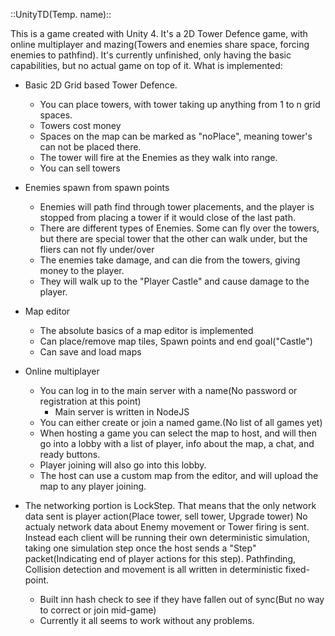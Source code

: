 ::UnityTD(Temp. name)::

This is a game created with Unity 4. It's a 2D Tower Defence game, with online multiplayer and mazing(Towers and enemies share space, forcing enemies to pathfind).
It's currently unfinished, only having the basic capabilities, but no actual game on top of it.
What is implemented:

- Basic 2D Grid based Tower Defence.
  - You can place towers, with tower taking up anything from 1 to n grid spaces.
  - Towers cost money
  - Spaces on the map can be marked as "noPlace", meaning tower's can not be placed there.
  - The tower will fire at the Enemies as they walk into range.
  - You can sell towers

- Enemies spawn from spawn points
  - Enemies will path find through tower placements, and the player is stopped from placing a tower if it would close of the last path.
  - There are different types of Enemies. Some can fly over the towers, but there are special tower that the other can walk under, but the fliers can not fly under/over
  - The enemies take damage, and can die from the towers, giving money to the player.
  - They will walk up to the "Player Castle" and cause damage to the player.

- Map editor
  - The absolute basics of a map editor is implemented
  - Can place/remove map tiles, Spawn points and end goal("Castle")
  - Can save and load maps

- Online multiplayer
  - You can log in to the main server with a name(No password or registration at this point)
    - Main server is written in NodeJS
  - You can either create or join a named game.(No list of all games yet)
  - When hosting a game you can select the map to host, and will then go into a lobby with a list of player, info about the map, a chat, and ready buttons.
  - Player joining will also go into this lobby.
  - The host can use a custom map from the editor, and will upload the map to any player joining.

- The networking portion is LockStep. That means that the only network data sent is player action(Place tower, sell tower, Upgrade tower)
No actualy network data about Enemy movement or Tower firing is sent. 
Instead each client will be running their own deterministic simulation, taking one simulation step once the host sends a "Step" packet(Indicating end of player actions for this step).
Pathfinding, Collision detection and movement is all written in deterministic fixed-point.
  - Built inn hash check to see if they have fallen out of sync(But no way to correct or join mid-game)
  - Currently it all seems to work without any problems.
